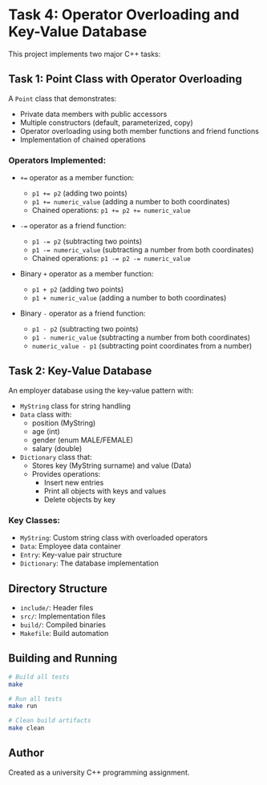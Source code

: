 # Task 4: Operator Overloading and Key-Value Database

This project implements two major C++ tasks:

## Task 1: Point Class with Operator Overloading

A `Point` class that demonstrates:

- Private data members with public accessors
- Multiple constructors (default, parameterized, copy)
- Operator overloading using both member functions and friend functions
- Implementation of chained operations

### Operators Implemented:

- `+=` operator as a member function:
  - `p1 += p2` (adding two points)
  - `p1 += numeric_value` (adding a number to both coordinates)
  - Chained operations: `p1 += p2 += numeric_value`

- `-=` operator as a friend function:
  - `p1 -= p2` (subtracting two points)
  - `p1 -= numeric_value` (subtracting a number from both coordinates)
  - Chained operations: `p1 -= p2 -= numeric_value`

- Binary `+` operator as a member function:
  - `p1 + p2` (adding two points)
  - `p1 + numeric_value` (adding a number to both coordinates)

- Binary `-` operator as a friend function:
  - `p1 - p2` (subtracting two points)
  - `p1 - numeric_value` (subtracting a number from both coordinates)
  - `numeric_value - p1` (subtracting point coordinates from a number)

## Task 2: Key-Value Database

An employer database using the key-value pattern with:

- `MyString` class for string handling
- `Data` class with:
  - position (MyString)
  - age (int)
  - gender (enum MALE/FEMALE)
  - salary (double)
- `Dictionary` class that:
  - Stores key (MyString surname) and value (Data)
  - Provides operations:
    - Insert new entries
    - Print all objects with keys and values
    - Delete objects by key

### Key Classes:

- `MyString`: Custom string class with overloaded operators
- `Data`: Employee data container
- `Entry`: Key-value pair structure
- `Dictionary`: The database implementation

## Directory Structure

- `include/`: Header files
- `src/`: Implementation files
- `build/`: Compiled binaries
- `Makefile`: Build automation

## Building and Running

```bash
# Build all tests
make

# Run all tests
make run

# Clean build artifacts
make clean
```

## Author

Created as a university C++ programming assignment. 